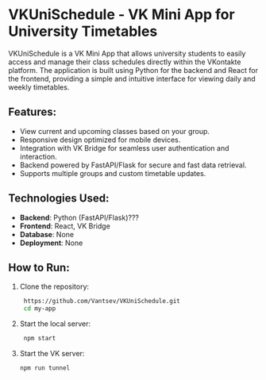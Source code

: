 # VKUniSchedule - VK Mini App for University Timetables

VKUniSchedule is a VK Mini App that allows university students to easily access and manage their class schedules directly within the VKontakte platform. The application is built using Python for the backend and React for the frontend, providing a simple and intuitive interface for viewing daily and weekly timetables.

## Features:
- View current and upcoming classes based on your group.
- Responsive design optimized for mobile devices.
- Integration with VK Bridge for seamless user authentication and interaction.
- Backend powered by FastAPI/Flask for secure and fast data retrieval.
- Supports multiple groups and custom timetable updates.

## Technologies Used:
- **Backend**: Python (FastAPI/Flask)???
- **Frontend**: React, VK Bridge
- **Database**:  None
- **Deployment**: None

## How to Run:
1. Clone the repository:
   ```bash
    https://github.com/Vantsev/VKUniSchedule.git
    cd my-app
   
2. Start the local server:
   ```bash
    npm start
   
3. Start the VK server:
   ```bash
   npm run tunnel